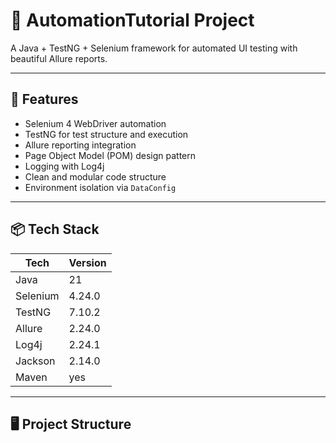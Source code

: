 # 🧪 AutomationTutorial Project

A Java + TestNG + Selenium framework for automated UI testing with beautiful Allure reports.

---

## 🚀 Features

- Selenium 4 WebDriver automation
- TestNG for test structure and execution
- Allure reporting integration
- Page Object Model (POM) design pattern
- Logging with Log4j
- Clean and modular code structure
- Environment isolation via `DataConfig`

---

## 📦 Tech Stack

| Tech         | Version   |
|--------------|-----------|
| Java         | 21        |
| Selenium     | 4.24.0    |
| TestNG       | 7.10.2    |
| Allure       | 2.24.0    |
| Log4j        | 2.24.1    |
| Jackson      | 2.14.0    |
| Maven        | yes       |

---

## 🖥️ Project Structure
